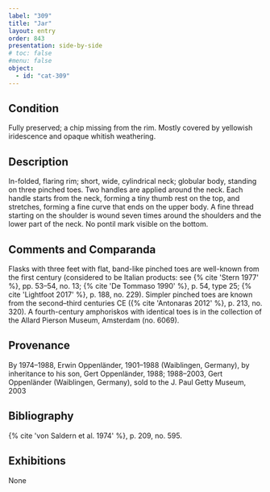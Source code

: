 ```yaml
---
label: "309"
title: "Jar"
layout: entry
order: 843
presentation: side-by-side
# toc: false
#menu: false 
object:
  - id: "cat-309"
---
```


## Condition

Fully preserved; a chip missing from the rim. Mostly covered by yellowish iridescence and opaque whitish weathering.

## Description

In-folded, flaring rim; short, wide, cylindrical neck; globular body, standing on three pinched toes. Two handles are applied around the neck. Each handle starts from the neck, forming a tiny thumb rest on the top, and stretches, forming a fine curve that ends on the upper body. A fine thread starting on the shoulder is wound seven times around the shoulders and the lower part of the neck. No pontil mark visible on the bottom.

## Comments and Comparanda

Flasks with three feet with flat, band-like pinched toes are well-known from the first century (considered to be Italian products: see {% cite 'Stern 1977' %}, pp. 53–54, no. 13; {% cite 'De Tommaso 1990' %}, p. 54, type 25; {% cite 'Lightfoot 2017' %}, p. 188, no. 229). Simpler pinched toes are known from the second–third centuries CE ({% cite 'Antonaras 2012' %}, p. 213, no. 320). A fourth-century amphoriskos with identical toes is in the collection of the Allard Pierson Museum, Amsterdam (no. 6069).

## Provenance

By 1974–1988, Erwin Oppenländer, 1901–1988 (Waiblingen, Germany), by inheritance to his son, Gert Oppenländer, 1988; 1988–2003, Gert Oppenländer (Waiblingen, Germany), sold to the J. Paul Getty Museum, 2003

## Bibliography

{% cite 'von Saldern et al. 1974' %}, p. 209, no. 595.

## Exhibitions

None